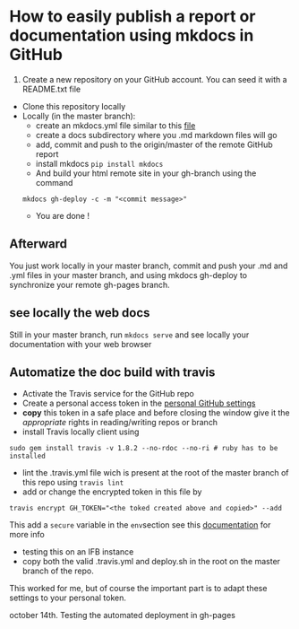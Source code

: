 # How to easily publish a report or documentation using mkdocs in GitHub

1. Create a new repository on your GitHub account. You can seed it with a README.txt file
- Clone this repository locally
- Locally (in the master branch):
    - create an mkdocs.yml file similar to this [file](https://github.com/ARTbio/ansible-artimed/blob/master/mkdocs.yml)
    - create a docs subdirectory where you .md markdown files will go
    - add, commit and push to the origin/master of the remote GitHub report
    - install mkdocs `pip install mkdocs`
    - And build your html remote site in your gh-branch using the command
    ```
    mkdocs gh-deploy -c -m "<commit message>" 
    ```
    - You are done !
    
## Afterward
You just work locally in your master branch, commit and push your .md and .yml files in your master branch, and using mkdocs gh-deploy to synchronize your remote gh-pages branch.


## see locally the web docs
Still in your master branch, run `mkdocs serve` and see locally your documentation with your web browser

## Automatize the doc build with travis
- Activate the Travis service for the GitHub repo
- Create a personal access token in the [personal GitHub settings](https://github.com/settings/tokens)
- **copy** this token in a safe place and before closing the window give it the *appropriate* rights in reading/writing repos or branch
- install Travis locally client using
```
sudo gem install travis -v 1.8.2 --no-rdoc --no-ri # ruby has to be installed
```
- lint the .travis.yml file wich is present at the root of the master branch of this repo using `travis lint`
- add or change the encrypted token in this file by
```
travis encrypt GH_TOKEN="<the toked created above and copied>" --add
```
This add a `secure` variable in the `env`section
see this [documentation](http://stackoverflow.com/questions/18027115/committing-via-travis-ci-failing) for more info
- testing this on an IFB instance
- copy both the valid .travis.yml and deploy.sh in the root on the master branch of the repo.

This worked for me, but of course the important part is to adapt these settings to your personal token.

october 14th. Testing the automated deployment in gh-pages
